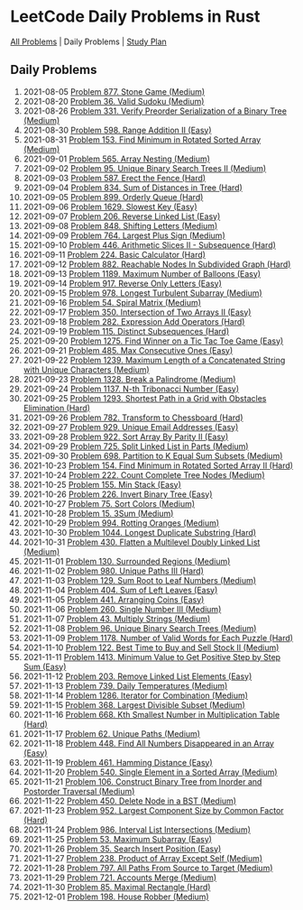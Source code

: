 LeetCode Daily Problems in Rust
===============================

[All Problems](README.md) | Daily Problems | [Study Plan](STUDY_PLAN.md)

Daily Problems
--------------

1. 2021-08-05 [Problem 877. Stone Game (Medium)](problem_0877/)
2. 2021-08-20 [Problem 36. Valid Sudoku (Medium)](problem_0036/)
3. 2021-08-26 [Problem 331. Verify Preorder Serialization of a Binary Tree (Medium)](problem_0331/)
4. 2021-08-30 [Problem 598. Range Addition II (Easy)](problem_0598/)
5. 2021-08-31 [Problem 153. Find Minimum in Rotated Sorted Array (Medium)](problem_0153/)
6. 2021-09-01 [Problem 565. Array Nesting (Medium)](problem_0565/)
7. 2021-09-02 [Problem 95. Unique Binary Search Trees II (Medium)](problem_0095/)
8. 2021-09-03 [Problem 587. Erect the Fence (Hard)](problem_0587/)
9. 2021-09-04 [Problem 834. Sum of Distances in Tree (Hard)](problem_0834/)
10. 2021-09-05 [Problem 899. Orderly Queue (Hard)](problem_0899/)
11. 2021-09-06 [Problem 1629. Slowest Key (Easy)](problem_1629/)
12. 2021-09-07 [Problem 206. Reverse Linked List (Easy)](problem_0206/)
13. 2021-09-08 [Problem 848. Shifting Letters (Medium)](problem_0848/)
14. 2021-09-09 [Problem 764. Largest Plus Sign (Medium)](problem_0764/)
15. 2021-09-10 [Problem 446. Arithmetic Slices II - Subsequence (Hard)](problem_0446/)
16. 2021-09-11 [Problem 224. Basic Calculator (Hard)](problem_0224/)
17. 2021-09-12 [Problem 882. Reachable Nodes In Subdivided Graph (Hard)](problem_0882/)
18. 2021-09-13 [Problem 1189. Maximum Number of Balloons (Easy)](problem_1189/)
19. 2021-09-14 [Problem 917. Reverse Only Letters (Easy)](problem_0917/)
20. 2021-09-15 [Problem 978. Longest Turbulent Subarray (Medium)](problem_0978/)
21. 2021-09-16 [Problem 54. Spiral Matrix (Medium)](problem_0054/)
22. 2021-09-17 [Problem 350. Intersection of Two Arrays II (Easy)](problem_0350/)
23. 2021-09-18 [Problem 282. Expression Add Operators (Hard)](problem_0282/)
24. 2021-09-19 [Problem 115. Distinct Subsequences (Hard)](problem_0115/)
25. 2021-09-20 [Problem 1275. Find Winner on a Tic Tac Toe Game (Easy)](problem_1275/)
26. 2021-09-21 [Problem 485. Max Consecutive Ones (Easy)](problem_0485/)
27. 2021-09-22 [Problem 1239. Maximum Length of a Concatenated String with Unique Characters (Medium)](problem_1239/)
28. 2021-09-23 [Problem 1328. Break a Palindrome (Medium)](problem_1328/)
29. 2021-09-24 [Problem 1137. N-th Tribonacci Number (Easy)](problem_1137/)
30. 2021-09-25 [Problem 1293. Shortest Path in a Grid with Obstacles Elimination (Hard)](problem_1293/)
31. 2021-09-26 [Problem 782. Transform to Chessboard (Hard)](problem_0782/)
32. 2021-09-27 [Problem 929. Unique Email Addresses (Easy)](problem_0929/)
33. 2021-09-28 [Problem 922. Sort Array By Parity II (Easy)](problem_0922/)
34. 2021-09-29 [Problem 725. Split Linked List in Parts (Medium)](problem_0725/)
35. 2021-09-30 [Problem 698. Partition to K Equal Sum Subsets (Medium)](problem_0698/)
36. 2021-10-23 [Problem 154. Find Minimum in Rotated Sorted Array II (Hard)](problem_0154/)
37. 2021-10-24 [Problem 222. Count Complete Tree Nodes (Medium)](problem_0222/)
38. 2021-10-25 [Problem 155. Min Stack (Easy)](problem_0155/)
39. 2021-10-26 [Problem 226. Invert Binary Tree (Easy)](problem_0226/)
40. 2021-10-27 [Problem 75. Sort Colors (Medium)](problem_0075/)
41. 2021-10-28 [Problem 15. 3Sum (Medium)](problem_0015/)
42. 2021-10-29 [Problem 994. Rotting Oranges (Medium)](problem_0994/)
43. 2021-10-30 [Problem 1044. Longest Duplicate Substring (Hard)](problem_1044/)
44. 2021-10-31 [Problem 430. Flatten a Multilevel Doubly Linked List (Medium)](problem_0430/)
45. 2021-11-01 [Problem 130. Surrounded Regions (Medium)](problem_0130/)
46. 2021-11-02 [Problem 980. Unique Paths III (Hard)](problem_0980/)
47. 2021-11-03 [Problem 129. Sum Root to Leaf Numbers (Medium)](problem_0129/)
48. 2021-11-04 [Problem 404. Sum of Left Leaves (Easy)](problem_0404/)
49. 2021-11-05 [Problem 441. Arranging Coins (Easy)](problem_0441/)
50. 2021-11-06 [Problem 260. Single Number III (Medium)](problem_0260/)
51. 2021-11-07 [Problem 43. Multiply Strings (Medium)](problem_0043/)
52. 2021-11-08 [Problem 96. Unique Binary Search Trees (Medium)](problem_0096/)
53. 2021-11-09 [Problem 1178. Number of Valid Words for Each Puzzle (Hard)](problem_1178/)
54. 2021-11-10 [Problem 122. Best Time to Buy and Sell Stock II (Medium)](problem_0122/)
55. 2021-11-11 [Problem 1413. Minimum Value to Get Positive Step by Step Sum (Easy)](problem_1413/)
56. 2021-11-12 [Problem 203. Remove Linked List Elements (Easy)](problem_0203/)
57. 2021-11-13 [Problem 739. Daily Temperatures (Medium)](problem_0739/)
58. 2021-11-14 [Problem 1286. Iterator for Combination (Medium)](problem_1286/)
59. 2021-11-15 [Problem 368. Largest Divisible Subset (Medium)](problem_0368/)
60. 2021-11-16 [Problem 668. Kth Smallest Number in Multiplication Table (Hard)](problem_0668/)
61. 2021-11-17 [Problem 62. Unique Paths (Medium)](problem_0062/)
62. 2021-11-18 [Problem 448. Find All Numbers Disappeared in an Array (Easy)](problem_0448/)
63. 2021-11-19 [Problem 461. Hamming Distance (Easy)](problem_0461/)
64. 2021-11-20 [Problem 540. Single Element in a Sorted Array (Medium)](problem_0540/)
65. 2021-11-21 [Problem 106. Construct Binary Tree from Inorder and Postorder Traversal (Medium)](problem_0106/)
66. 2021-11-22 [Problem 450. Delete Node in a BST (Medium)](problem_0450/)
67. 2021-11-23 [Problem 952. Largest Component Size by Common Factor (Hard)](problem_0952/)
68. 2021-11-24 [Problem 986. Interval List Intersections (Medium)](problem_0986/)
69. 2021-11-25 [Problem 53. Maximum Subarray (Easy)](problem_0053/)
70. 2021-11-26 [Problem 35. Search Insert Position (Easy)](problem_0035/)
71. 2021-11-27 [Problem 238. Product of Array Except Self (Medium)](problem_0238/)
72. 2021-11-28 [Problem 797. All Paths From Source to Target (Medium)](problem_0797/)
73. 2021-11-29 [Problem 721. Accounts Merge (Medium)](problem_0721/)
74. 2021-11-30 [Problem 85. Maximal Rectangle (Hard)](problem_0085/)
75. 2021-12-01 [Problem 198. House Robber (Medium)](problem_0198/)
